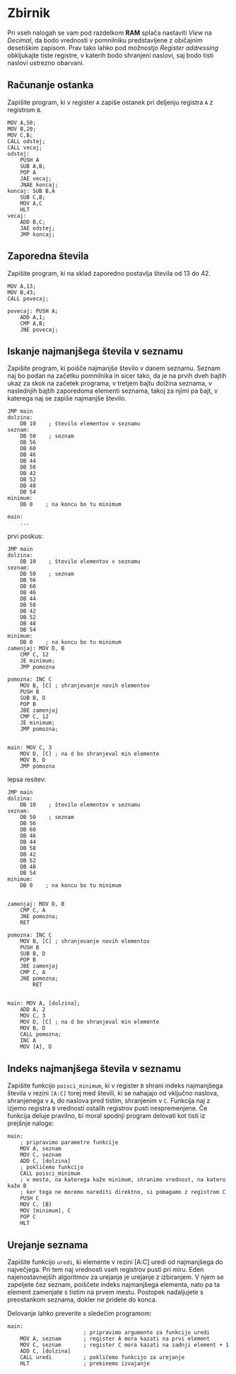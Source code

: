 # Zbirnik

Pri vseh nalogah se vam pod razdelkom **RAM** splača nastaviti _View_ na _Decimal_, da bodo vrednosti v pomnilniku predstavljene z običajnim desetiškim zapisom. Prav tako lahko pod možnostjo _Register addressing_ obkljukajte tiste registre, v katerih bodo shranjeni naslovi, saj bodo tisti naslovi ustrezno obarvani.

## Računanje ostanka

Zapišite program, ki v register `A` zapiše ostanek pri deljenju registra `A` z registrom `B`.



    MOV A,50;
    MOV B,20;
    MOV C,B;
    CALL odstej;
    CALL vecaj;
    odstej:
    	PUSH A
    	SUB A,B;
    	POP A
    	JAE vecaj;
    	JNAE koncaj;
    koncaj: SUB B,A
    	SUB C,B;
    	MOV A,C
    	HLT
    vecaj:
    	ADD B,C;
    	JAE odstej;
    	JMP koncaj;
	

## Zaporedna števila

Zapišite program, ki na sklad zaporedno postavlja števila od 13 do 42.

    MOV A,13;
    MOV B,43;
    CALL povecaj;
    
    povecaj: PUSH A;
    	ADD A,1;
    	CMP A,B;
    	JNE povecaj;


## Iskanje najmanjšega števila v seznamu

Zapišite program, ki poišče najmanjše število v danem seznamu. Seznam naj bo podan na začetku pomnilnika in sicer tako, da je na prvih dveh bajtih ukaz za skok na začetek programa, v tretjem bajtu dolžina seznama, v naslednjih bajtih zaporedoma elementi seznama, takoj za njimi pa bajt, v katerega naj se zapiše najmanjše število.

    JMP main
    dolzina:
        DB 10    ; število elementov v seznamu
    seznam:
        DB 50    ; seznam
        DB 56
        DB 60
        DB 46
        DB 44
        DB 58
        DB 42
        DB 52
        DB 48
        DB 54
    minimum:
        DB 0    ; na koncu bo tu minimum

    main:
        ...



prvi poskus: 

    JMP main
    dolzina:
        DB 10    ; število elementov v seznamu
    seznam:
        DB 50    ; seznam
        DB 56
        DB 60
        DB 46
        DB 44
        DB 58
        DB 42
        DB 52
        DB 48
        DB 54
    minimum:
        DB 0    ; na koncu bo tu minimum
    zamenjaj: MOV D, B
    	CMP C, 12
    	JE minimum;
    	JMP pomozna
    
    pomozna: INC C
    	MOV B, [C] ; shranjevanje novih elementov
    	PUSH B
    	SUB B, D
    	POP B
    	JBE zamenjaj
    	CMP C, 12
    	JE minimum;
    	JMP pomozna;
    
    
    main: MOV C, 3
    	MOV D, [C] ; na d bo shranjeval min elemente
    	MOV B, D
    	JMP pomozna
    


lepsa resitev:

    JMP main
    dolzina:
        DB 10    ; število elementov v seznamu
    seznam:
        DB 50    ; seznam
        DB 56
        DB 60
        DB 46
        DB 44
        DB 58
        DB 42
        DB 52
        DB 48
        DB 54
    minimum:
        DB 0    ; na koncu bo tu minimum


    zamenjaj: MOV D, B
    	CMP C, A
    	JNE pomozna;
    	RET

    pomozna: INC C
    	MOV B, [C] ; shranjevanje novih elementov
    	PUSH B
    	SUB B, D
    	POP B
    	JBE zamenjaj
    	CMP C, A
    	JNE pomozna;
            RET


    main: MOV A, [dolzina];
    	ADD A, 2
    	MOV C, 3
    	MOV D, [C] ; na d bo shranjeval min elemente
    	MOV B, D
    	CALL pomozna; 
    	INC A
    	MOV [A], D






	


	
	

## Indeks najmanjšega števila v seznamu

Zapišite funkcijo `poisci_minimum`, ki v register `B` shrani indeks najmanjšega števila v rezini `[A:C]` torej med števili, ki se nahajajo od vključno naslova, shranjenega v `A`, do naslova pred tistim, shranjenim v `C`. Funkcija naj z izjemo registra `B` vrednosti ostalih registrov pusti nespremenjene. Če funkcija deluje pravilno, bi moral spodnji program delovati kot tisti iz prejšnje naloge:

    main:
        ; pripravimo parametre funkcije
        MOV A, seznam
        MOV C, seznam
        ADD C, [dolzina]
        ; pokličemo funkcijo
        CALL poisci_minimum
        ; v mesto, na katerega kaže minimum, shranimo vrednost, na katero kaže B
        ; ker tega ne moremo narediti direktno, si pomagamo z registrom C
        PUSH C 
        MOV C, [B]
        MOV [minimum], C
        POP C
        HLT

## Urejanje seznama

Zapišite funkcijo `uredi`, ki elemente v rezini [A:C] uredi od najmanjšega do največjega. Pri tem naj vrednosti vseh registrov pusti pri miru. Eden najenostavnejših algoritmov za urejanje je urejanje z izbiranjem. V njem se zapeljete čez seznam, poiščete indeks najmanjšega elementa, nato pa ta element zamenjate s tistim na prvem mestu. Postopek nadaljujete s preostankom seznama, dokler ne pridete do konca.

Delovanje lahko preverite s sledečim programom:

    main:
                            ; pripravimo argumente za funkcijo uredi
        MOV A, seznam       ; register A mora kazati na prvi element
        MOV C, seznam       ; register C mora kazati na zadnji element + 1
        ADD C, [dolzina]
        CALL uredi          ; pokličemo funkcijo za urejanje
        HLT                 ; prekinemo izvajanje
